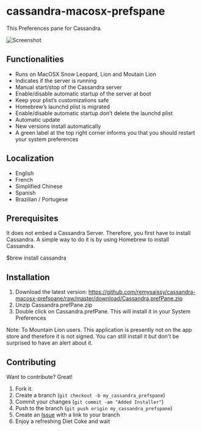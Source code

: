 cassandra-macosx-prefspane
========================

This Preferences pane for Cassandra.

![Screenshot](https://github.com/remysaissy/cassandra-macosx-prefspane/raw/master/doc/screenshot%20started.png)

Functionalities
---------------

* Runs on MacOSX Snow Leopard, Lion and Moutain Lion
* Indicates if the server is running
* Manual start/stop of the Cassandra server
* Enable/disable automatic startup of the server at boot
* Keep your plist’s customizations safe
* Homebrew’s launchd plist is migrated
* Enable/disable automatic startup don’t delete the launchd plist
* Automatic update
* New versions install automatically
* A green label at the top right corner informs you that you should restart your system preferences

Localization
------------

* English
* French
* Simplified Chinese
* Spanish
* Brazilian / Portugese

Prerequisites
-------------

It does not embed a Cassandra Server. Therefore, you first have to install Cassandra.
A simple way to do it is by using Homebrew to install Cassandra.

$brew install cassandra

Installation
------------

1.	Download the latest version: https://github.com/remysaissy/cassandra-macosx-prefspane/raw/master/download/Cassandra.prefPane.zip
2.	Unzip Cassandra.prefPane.zip
3.	Double click on Cassandra.prefPane. This will install it in your System Preferences

Note: To Mountain Lion users. This application is presently not on the app store and therefore it is not signed. You can still install it but don't be surprised to have an alert about it.

Contributing
------------

Want to contribute? Great!

1. Fork it.
2. Create a branch (`git checkout -b my_cassandra_prefspane`)
3. Commit your changes (`git commit -am "Added Installer"`)
4. Push to the branch (`git push origin my_cassandra_prefspane`)
5. Create an [Issue][1] with a link to your branch
6. Enjoy a refreshing Diet Coke and wait

[1]: https://github.com/remysaissy/cassandra-macosx-prefspane/issues
